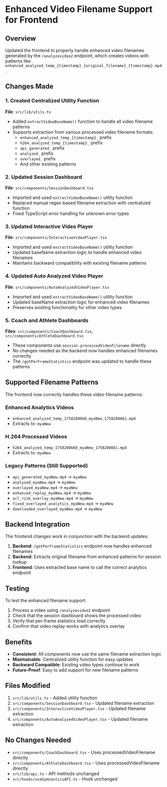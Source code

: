 # Enhanced Video Filename Support for Frontend

## Overview
Updated the frontend to properly handle enhanced video filenames generated by the `/analyzevideo2` endpoint, which creates videos with patterns like `enhanced_analyzed_temp_{timestamp}_{original_filename}_{timestamp}.mp4`.

## Changes Made

### 1. Created Centralized Utility Function
**File**: `src/lib/utils.ts`
- Added `extractVideoBaseName()` function to handle all video filename patterns
- Supports extraction from various processed video filename formats:
  - `enhanced_analyzed_temp_{timestamp}_` prefix
  - `h264_analyzed_temp_{timestamp}_` prefix
  - `api_generated_` prefix
  - `analyzed_` prefix
  - `overlayed_` prefix
  - And other existing patterns

### 2. Updated Session Dashboard
**File**: `src/components/SessionDashboard.tsx`
- Imported and used `extractVideoBaseName()` utility function
- Replaced manual regex-based filename extraction with centralized function
- Fixed TypeScript error handling for unknown error types

### 3. Updated Interactive Video Player
**File**: `src/components/InteractiveVideoPlayer.tsx`
- Imported and used `extractVideoBaseName()` utility function
- Updated baseName extraction logic to handle enhanced video filenames
- Maintains backward compatibility with existing filename patterns

### 4. Updated Auto Analyzed Video Player
**File**: `src/components/AutoAnalyzedVideoPlayer.tsx`
- Imported and used `extractVideoBaseName()` utility function
- Updated baseName extraction logic for enhanced video filenames
- Preserves existing functionality for other video types

### 5. Coach and Athlete Dashboards
**Files**: `src/components/CoachDashboard.tsx`, `src/components/AthleteDashboard.tsx`
- These components use `session.processedVideoFilename` directly
- No changes needed as the backend now handles enhanced filenames correctly
- The `/getPerFrameStatistics` endpoint was updated to handle these patterns

## Supported Filename Patterns

The frontend now correctly handles these video filename patterns:

### Enhanced Analytics Videos
- `enhanced_analyzed_temp_1758208660_myaNew_1758208661.mp4`
- Extracts to: `myaNew`

### H.264 Processed Videos
- `h264_analyzed_temp_1758208660_myaNew_1758208661.mp4`
- Extracts to: `myaNew`

### Legacy Patterns (Still Supported)
- `api_generated_myaNew.mp4` → `myaNew`
- `analyzed_myaNew.mp4` → `myaNew`
- `overlayed_myaNew.mp4` → `myaNew`
- `enhanced_replay_myaNew.mp4` → `myaNew`
- `acl_risk_overlay_myaNew.mp4` → `myaNew`
- `fixed_overlayed_analytics_myaNew.mp4` → `myaNew`
- `downloaded_overlayed_myaNew.mp4` → `myaNew`

## Backend Integration

The frontend changes work in conjunction with the backend updates:

1. **Backend**: `/getPerFrameStatistics` endpoint now handles enhanced filenames
2. **Backend**: Extracts original filename from enhanced patterns for session lookup
3. **Frontend**: Uses extracted base name to call the correct analytics endpoint

## Testing

To test the enhanced filename support:

1. Process a video using `/analyzevideo2` endpoint
2. Check that the session dashboard shows the processed video
3. Verify that per-frame statistics load correctly
4. Confirm that video replay works with analytics overlay

## Benefits

- **Consistent**: All components now use the same filename extraction logic
- **Maintainable**: Centralized utility function for easy updates
- **Backward Compatible**: Existing video types continue to work
- **Future-Proof**: Easy to add support for new filename patterns

## Files Modified

1. `src/lib/utils.ts` - Added utility function
2. `src/components/SessionDashboard.tsx` - Updated filename extraction
3. `src/components/InteractiveVideoPlayer.tsx` - Updated filename extraction
4. `src/components/AutoAnalyzedVideoPlayer.tsx` - Updated filename extraction

## No Changes Needed

- `src/components/CoachDashboard.tsx` - Uses processedVideoFilename directly
- `src/components/AthleteDashboard.tsx` - Uses processedVideoFilename directly
- `src/lib/api.ts` - API methods unchanged
- `src/hooks/useGymnasticsAPI.ts` - Hook unchanged
